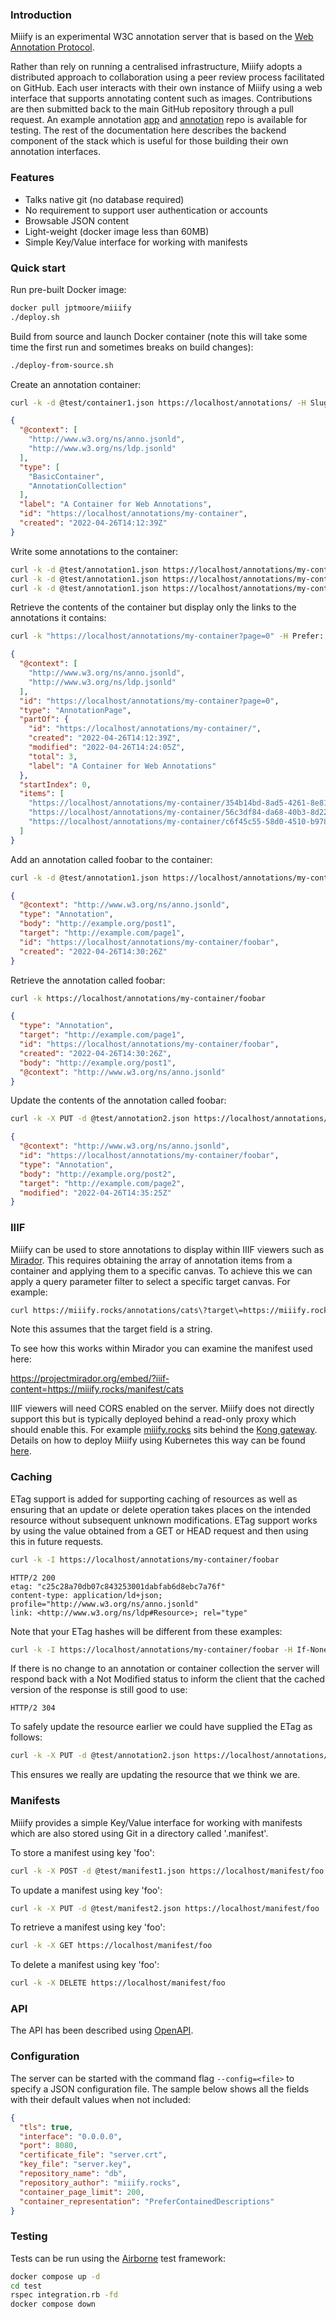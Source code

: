 ### Introduction

Miiify is an experimental W3C annotation server that is based on the [Web Annotation Protocol](https://www.w3.org/TR/annotation-protocol/). 

Rather than rely on running a centralised infrastructure, Miiify adopts a distributed approach to collaboration using a peer review process facilitated on GitHub. Each user interacts with their own instance of Miiify using a web interface that supports annotating content such as images. Contributions are then submitted back to the main GitHub repository through a pull request. An example annotation [app](https://github.com/jptmoore/miiifyapp) and [annotation](https://github.com/jptmoore/annotations) repo is available for testing. The rest of the documentation here describes the backend component of the stack which is useful for those building their own annotation interfaces.

### Features

* Talks native git (no database required)
* No requirement to support user authentication or accounts
* Browsable JSON content
* Light-weight (docker image less than 60MB)
* Simple Key/Value interface for working with manifests

### Quick start

Run pre-built Docker image:
```bash
docker pull jptmoore/miiify
./deploy.sh
```

Build from source and launch Docker container (note this will take some time the first run and sometimes breaks on build changes):
```bash
./deploy-from-source.sh
```

Create an annotation container:
```bash
curl -k -d @test/container1.json https://localhost/annotations/ -H Slug:my-container
```

```json
{
  "@context": [
    "http://www.w3.org/ns/anno.jsonld",
    "http://www.w3.org/ns/ldp.jsonld"
  ],
  "type": [
    "BasicContainer",
    "AnnotationCollection"
  ],
  "label": "A Container for Web Annotations",
  "id": "https://localhost/annotations/my-container",
  "created": "2022-04-26T14:12:39Z"
}
```

Write some annotations to the container:
```bash
curl -k -d @test/annotation1.json https://localhost/annotations/my-container/
curl -k -d @test/annotation1.json https://localhost/annotations/my-container/
curl -k -d @test/annotation1.json https://localhost/annotations/my-container/
```

Retrieve the contents of the container but display only the links to the annotations it contains:
```bash
curl -k "https://localhost/annotations/my-container?page=0" -H Prefer:'return=representation;include="http://www.w3.org/ns/oa#PreferContainedIRIs"'
```

```json
{
  "@context": [
    "http://www.w3.org/ns/anno.jsonld",
    "http://www.w3.org/ns/ldp.jsonld"
  ],
  "id": "https://localhost/annotations/my-container?page=0",
  "type": "AnnotationPage",
  "partOf": {
    "id": "https://localhost/annotations/my-container/",
    "created": "2022-04-26T14:12:39Z",
    "modified": "2022-04-26T14:24:05Z",
    "total": 3,
    "label": "A Container for Web Annotations"
  },
  "startIndex": 0,
  "items": [
    "https://localhost/annotations/my-container/354b14bd-8ad5-4261-8e81-dd70a6758c2f",
    "https://localhost/annotations/my-container/56c3df84-da68-40b3-8d22-d37cd5ec3571",
    "https://localhost/annotations/my-container/c6f45c55-58d0-4510-b978-39585f22fd1d"
  ]
}
```

Add an annotation called foobar to the container:
```bash
curl -k -d @test/annotation1.json https://localhost/annotations/my-container/ -H Slug:foobar
```

```json
{
  "@context": "http://www.w3.org/ns/anno.jsonld",
  "type": "Annotation",
  "body": "http://example.org/post1",
  "target": "http://example.com/page1",
  "id": "https://localhost/annotations/my-container/foobar",
  "created": "2022-04-26T14:30:26Z"
}
```

Retrieve the annotation called foobar:
```bash
curl -k https://localhost/annotations/my-container/foobar
```

```json
{
  "type": "Annotation",
  "target": "http://example.com/page1",
  "id": "https://localhost/annotations/my-container/foobar",
  "created": "2022-04-26T14:30:26Z",
  "body": "http://example.org/post1",
  "@context": "http://www.w3.org/ns/anno.jsonld"
}
```

Update the contents of the annotation called foobar:
```bash
curl -k -X PUT -d @test/annotation2.json https://localhost/annotations/my-container/foobar
```

```json
{
  "@context": "http://www.w3.org/ns/anno.jsonld",
  "id": "https://localhost/annotations/my-container/foobar",
  "type": "Annotation",
  "body": "http://example.org/post2",
  "target": "http://example.com/page2",
  "modified": "2022-04-26T14:35:25Z"
}
```

### IIIF

Miiify can be used to store annotations to display within IIIF viewers such as [Mirador](https://projectmirador.org/). This requires obtaining the array of annotation items from a container and applying them to a specific canvas. To achieve this we can apply a query parameter filter to select a specific target canvas. For example:
```bash
curl https://miiify.rocks/annotations/cats\?target\=https://miiify.rocks/iiif/cats/canvas/p1
```
Note this assumes that the target field is a string.

To see how this works within Mirador you can examine the manifest used here:

https://projectmirador.org/embed/?iiif-content=https://miiify.rocks/manifest/cats

IIIF viewers will need CORS enabled on the server. Miiify does not directly support this but is typically deployed behind a read-only proxy which should enable this. For example [miiify.rocks](https://miiify.rocks) sits behind the [Kong gateway](https://konghq.com/install#kong-community). Details on how to deploy Miiify using Kubernetes this way can be found [here](https://github.com/nationalarchives/miiify/tree/main/k8s).

### Caching

ETag support is added for supporting caching of resources as well as ensuring that an update or delete operation takes places on the intended resource without subsequent unknown modifications. ETag support works by using the value obtained from a GET or HEAD request and then using this in future requests. 
```bash
curl -k -I https://localhost/annotations/my-container/foobar
```
```
HTTP/2 200 
etag: "c25c28a70db07c843253001dabfab6d8ebc7a76f"
content-type: application/ld+json; profile="http://www.w3.org/ns/anno.jsonld"
link: <http://www.w3.org/ns/ldp#Resource>; rel="type"
```
Note that your ETag hashes will be different from these examples:
```bash
curl -k -I https://localhost/annotations/my-container/foobar -H If-None-Match:c25c28a70db07c843253001dabfab6d8ebc7a76f
```
If there is no change to an annotation or container collection the server will respond back with a Not Modified status to inform the client that the cached version of the response is still good to use:
```
HTTP/2 304 
```
To safely update the resource earlier we could have supplied the ETag as follows:
```bash
curl -k -X PUT -d @test/annotation2.json https://localhost/annotations/my-container/foobar -H If-Match:c25c28a70db07c843253001dabfab6d8ebc7a76f
```
This ensures we really are updating the resource that we think we are.

### Manifests

Miiify provides a simple Key/Value interface for working with manifests which are also stored using Git in a directory called '.manifest'.

To store a manifest using key 'foo':
```bash
curl -k -X POST -d @test/manifest1.json https://localhost/manifest/foo
```

To update a manifest using key 'foo':
```bash
curl -k -X PUT -d @test/manifest2.json https://localhost/manifest/foo
```

To retrieve a manifest using key 'foo':
```bash
curl -k -X GET https://localhost/manifest/foo
```

To delete a manifest using key 'foo':
```bash
curl -k -X DELETE https://localhost/manifest/foo
```

### API

The API has been described using [OpenAPI](https://github.com/nationalarchives/miiify/blob/main/doc/swagger.yml).


### Configuration

The server can be started with the command flag ```--config=<file>``` to specify a JSON configuration file. The sample below shows all the fields with their default values when not included:

```json
{
  "tls": true,
  "interface": "0.0.0.0",
  "port": 8080,
  "certificate_file": "server.crt",
  "key_file": "server.key",
  "repository_name": "db",
  "repository_author": "miiify.rocks",
  "container_page_limit": 200,
  "container_representation": "PreferContainedDescriptions"
}
```

### Testing

Tests can be run using the [Airborne](https://github.com/brooklynDev/airborne) test framework:

```bash
docker compose up -d
cd test
rspec integration.rb -fd
docker compose down
```


